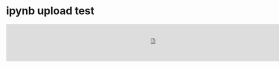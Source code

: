 # ipynb upload test


<p>
  <iframe
    src="https://nbviewer.org/gist/ShawnKim2/b76bccd991452b5d817bcda82b3ea770"
    width= "800px"
    height= "100"
    frameborder="0"
    scrolling="yes">
  </iframe>
</p>
